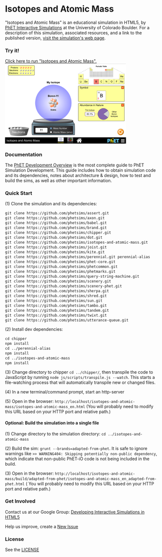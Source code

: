 Isotopes and Atomic Mass
=============
"Isotopes and Atomic Mass" is an educational simulation in HTML5,
by <a href="https://phet.colorado.edu/" target="_blank">PhET Interactive Simulations</a>
at the University of Colorado Boulder. For a description of this simulation, associated resources, and a link to the
published version,
<a href="https://phet.colorado.edu/en/simulation/isotopes-and-atomic-mass" target="_blank">visit the simulation's web
page</a>.

### Try it!

<a href="https://phet.colorado.edu/sims/html/isotopes-and-atomic-mass/latest/isotopes-and-atomic-mass_en.html" target="_blank">
Click here to run "Isotopes and Atomic Mass".</a>

<a href="https://phet.colorado.edu/sims/html/isotopes-and-atomic-mass/latest/isotopes-and-atomic-mass_en.html" target="_blank">
<img src="https://raw.githubusercontent.com/phetsims/isotopes-and-atomic-mass/main/assets/isotopes-and-atomic-mass-screenshot.png" alt="Screenshot" style="width: 400px;"/>
</a>

### Documentation

The <a href="https://github.com/phetsims/phet-info/blob/main/doc/phet-development-overview.md" target="_blank">PhET
Development Overview</a> is the most complete guide to PhET Simulation Development. This guide includes how to obtain
simulation code and its dependencies, notes about architecture & design, how to test and build the sims, as well as
other important information.

### Quick Start

(1) Clone the simulation and its dependencies:

```
git clone https://github.com/phetsims/assert.git
git clone https://github.com/phetsims/axon.git
git clone https://github.com/phetsims/babel.git
git clone https://github.com/phetsims/brand.git
git clone https://github.com/phetsims/chipper.git
git clone https://github.com/phetsims/dot.git
git clone https://github.com/phetsims/isotopes-and-atomic-mass.git
git clone https://github.com/phetsims/joist.git
git clone https://github.com/phetsims/kite.git
git clone https://github.com/phetsims/perennial.git perennial-alias
git clone https://github.com/phetsims/phet-core.git
git clone https://github.com/phetsims/phetcommon.git
git clone https://github.com/phetsims/phetmarks.git
git clone https://github.com/phetsims/query-string-machine.git
git clone https://github.com/phetsims/scenery.git
git clone https://github.com/phetsims/scenery-phet.git
git clone https://github.com/phetsims/sherpa.git
git clone https://github.com/phetsims/shred.git
git clone https://github.com/phetsims/sun.git
git clone https://github.com/phetsims/tambo.git
git clone https://github.com/phetsims/tandem.git
git clone https://github.com/phetsims/twixt.git
git clone https://github.com/phetsims/utterance-queue.git
```

(2) Install dev dependencies:

```
cd chipper
npm install
cd ../perennial-alias
npm install
cd ../isotopes-and-atomic-mass
npm install
```

(3) Change directory to chipper `cd ../chipper/`, then transpile the code to JavaScript by
running `node js/scripts/transpile.js --watch`. This starts a file-watching process that will automatically transpile
new or changed files.

(4) In a new terminal/command prompt, start an http-server

(5) Open in the browser: `http://localhost/isotopes-and-atomic-mass/isotopes-and-atomic-mass_en.html` (You will probably
need to modify this URL based on your HTTP port and relative path.)

#### Optional: Build the simulation into a single file

(1) Change directory to the simulation directory: `cd ../isotopes-and-atomic-mass`

(2) Build the sim: `grunt --brands=adapted-from-phet`. It is safe to ignore warnings
like `>> WARNING404: Skipping potentially non-public dependency`, which indicate that non-public PhET-iO code is not
being included in the build.

(3) Open in the
browser: `http://localhost/isotopes-and-atomic-mass/build/adapted-from-phet/isotopes-and-atomic-mass_en_adapted-from-phet.html` (
You will probably need to modify this URL based on your HTTP port and relative path.)

### Get Involved

Contact us at our Google
Group: <a href="http://groups.google.com/forum/#!forum/developing-interactive-simulations-in-html5" target="_blank">
Developing Interactive Simulations in HTML5</a>

Help us improve, create a <a href="http://github.com/phetsims/isotopes-and-atomic-mass/issues/new" target="_blank">New
Issue</a>

### License

See the <a href="https://github.com/phetsims/isotopes-and-atomic-mass/blob/main/LICENSE" target="_blank">LICENSE</a>
